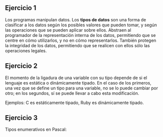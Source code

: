 ## Ejercicio 1

Los programas manipulan datos. Los **tipos de datos** son una forma de clasificar a los datos según los posibles valores que pueden tomar, y según las operaciones que se pueden aplicar sobre ellos. Abstraen al programador de la representación interna de los datos, permitiendo que se centre en cómo utilizarlos, y no en cómo representarlos. También protegen la integridad de los datos, permitiendo que se realicen con ellos sólo las operaciones legales.

## Ejercicio 2

El momento de la ligadura de una variable con su tipo depende de si el lenguaje es estática o dinámicamente tipado. En el caso de los primeros, una vez que se define un tipo para una variable, no se lo puede cambiar por otro; en los segundos, sí se puede llevar a cabo esta modificación.

Ejemplos: C es estáticamente tipado, Ruby es dinámicamente tipado.

## Ejercicio 3

Tipos enumerativos en Pascal: 